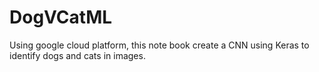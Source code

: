 # DogVCatML
Using google cloud platform, this note book create a CNN using Keras to identify dogs and cats in images. 
